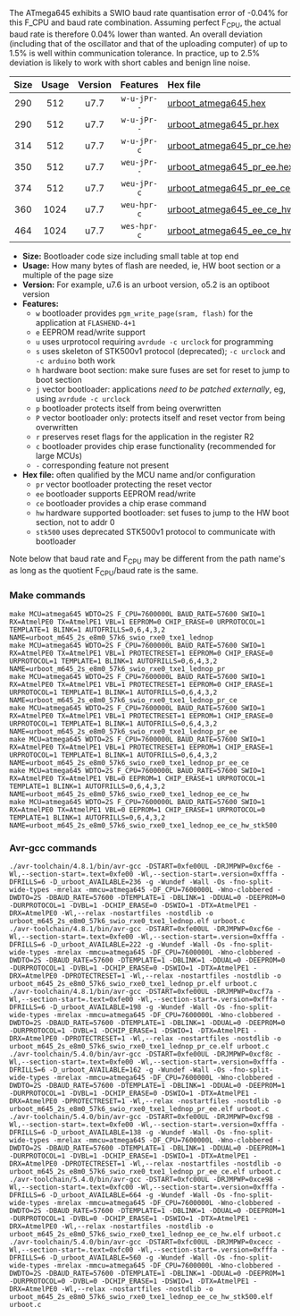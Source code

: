 The ATmega645 exhibits a SWIO baud rate quantisation error of -0.04% for this F_CPU and baud rate combination. Assuming perfect F<sub>CPU</sub>, the actual baud rate is therefore 0.04% lower than wanted. An overall deviation (including that of the oscillator and that of the uploading computer) of up to 1.5% is well within communication tolerance. In practice, up to 2.5% deviation is likely to work with short cables and benign line noise.

|Size|Usage|Version|Features|Hex file|
|:-:|:-:|:-:|:-:|:--|
|290|512|u7.7|`w-u-jPr--`|[urboot_atmega645.hex](https://raw.githubusercontent.com/stefanrueger/urboot.hex/main/cores/megacore/atmega645/watchdog_2_s/internal_oscillator/950000_hz/7200_baud/uart0_rxe0_txe1/lednop/urboot_atmega645.hex)|
|290|512|u7.7|`w-u-jPr--`|[urboot_atmega645_pr.hex](https://raw.githubusercontent.com/stefanrueger/urboot.hex/main/cores/megacore/atmega645/watchdog_2_s/internal_oscillator/950000_hz/7200_baud/uart0_rxe0_txe1/lednop/urboot_atmega645_pr.hex)|
|314|512|u7.7|`w-u-jPr-c`|[urboot_atmega645_pr_ce.hex](https://raw.githubusercontent.com/stefanrueger/urboot.hex/main/cores/megacore/atmega645/watchdog_2_s/internal_oscillator/950000_hz/7200_baud/uart0_rxe0_txe1/lednop/urboot_atmega645_pr_ce.hex)|
|350|512|u7.7|`weu-jPr--`|[urboot_atmega645_pr_ee.hex](https://raw.githubusercontent.com/stefanrueger/urboot.hex/main/cores/megacore/atmega645/watchdog_2_s/internal_oscillator/950000_hz/7200_baud/uart0_rxe0_txe1/lednop/urboot_atmega645_pr_ee.hex)|
|374|512|u7.7|`weu-jPr-c`|[urboot_atmega645_pr_ee_ce.hex](https://raw.githubusercontent.com/stefanrueger/urboot.hex/main/cores/megacore/atmega645/watchdog_2_s/internal_oscillator/950000_hz/7200_baud/uart0_rxe0_txe1/lednop/urboot_atmega645_pr_ee_ce.hex)|
|360|1024|u7.7|`weu-hpr-c`|[urboot_atmega645_ee_ce_hw.hex](https://raw.githubusercontent.com/stefanrueger/urboot.hex/main/cores/megacore/atmega645/watchdog_2_s/internal_oscillator/950000_hz/7200_baud/uart0_rxe0_txe1/lednop/urboot_atmega645_ee_ce_hw.hex)|
|464|1024|u7.7|`wes-hpr-c`|[urboot_atmega645_ee_ce_hw_stk500.hex](https://raw.githubusercontent.com/stefanrueger/urboot.hex/main/cores/megacore/atmega645/watchdog_2_s/internal_oscillator/950000_hz/7200_baud/uart0_rxe0_txe1/lednop/urboot_atmega645_ee_ce_hw_stk500.hex)|

- **Size:** Bootloader code size including small table at top end
- **Usage:** How many bytes of flash are needed, ie, HW boot section or a multiple of the page size
- **Version:** For example, u7.6 is an urboot version, o5.2 is an optiboot version
- **Features:**
  + `w` bootloader provides `pgm_write_page(sram, flash)` for the application at `FLASHEND-4+1`
  + `e` EEPROM read/write support
  + `u` uses urprotocol requiring `avrdude -c urclock` for programming
  + `s` uses skeleton of STK500v1 protocol (deprecated); `-c urclock` and `-c arduino` both work
  + `h` hardware boot section: make sure fuses are set for reset to jump to boot section
  + `j` vector bootloader: applications *need to be patched externally*, eg, using `avrdude -c urclock`
  + `p` bootloader protects itself from being overwritten
  + `P` vector bootloader only: protects itself and reset vector from being overwritten
  + `r` preserves reset flags for the application in the register R2
  + `c` bootloader provides chip erase functionality (recommended for large MCUs)
  + `-` corresponding feature not present
- **Hex file:** often qualified by the MCU name and/or configuration
  + `pr` vector bootloader protecting the reset vector
  + `ee` bootloader supports EEPROM read/write
  + `ce` bootloader provides a chip erase command
  + `hw` hardware supported bootloader: set fuses to jump to the HW boot section, not to addr 0
  + `stk500` uses deprecated STK500v1 protocol to communicate with bootloader


Note below that baud rate and F<sub>CPU</sub> may be different from the path name's as long as the quotient F<sub>CPU</sub>/baud rate is the same.

### Make commands
```
make MCU=atmega645 WDTO=2S F_CPU=7600000L BAUD_RATE=57600 SWIO=1 RX=AtmelPE0 TX=AtmelPE1 VBL=1 EEPROM=0 CHIP_ERASE=0 URPROTOCOL=1 TEMPLATE=1 BLINK=1 AUTOFRILLS=0,6,4,3,2 NAME=urboot_m645_2s_e8m0_57k6_swio_rxe0_txe1_lednop
make MCU=atmega645 WDTO=2S F_CPU=7600000L BAUD_RATE=57600 SWIO=1 RX=AtmelPE0 TX=AtmelPE1 VBL=1 PROTECTRESET=1 EEPROM=0 CHIP_ERASE=0 URPROTOCOL=1 TEMPLATE=1 BLINK=1 AUTOFRILLS=0,6,4,3,2 NAME=urboot_m645_2s_e8m0_57k6_swio_rxe0_txe1_lednop_pr
make MCU=atmega645 WDTO=2S F_CPU=7600000L BAUD_RATE=57600 SWIO=1 RX=AtmelPE0 TX=AtmelPE1 VBL=1 PROTECTRESET=1 EEPROM=0 CHIP_ERASE=1 URPROTOCOL=1 TEMPLATE=1 BLINK=1 AUTOFRILLS=0,6,4,3,2 NAME=urboot_m645_2s_e8m0_57k6_swio_rxe0_txe1_lednop_pr_ce
make MCU=atmega645 WDTO=2S F_CPU=7600000L BAUD_RATE=57600 SWIO=1 RX=AtmelPE0 TX=AtmelPE1 VBL=1 PROTECTRESET=1 EEPROM=1 CHIP_ERASE=0 URPROTOCOL=1 TEMPLATE=1 BLINK=1 AUTOFRILLS=0,6,4,3,2 NAME=urboot_m645_2s_e8m0_57k6_swio_rxe0_txe1_lednop_pr_ee
make MCU=atmega645 WDTO=2S F_CPU=7600000L BAUD_RATE=57600 SWIO=1 RX=AtmelPE0 TX=AtmelPE1 VBL=1 PROTECTRESET=1 EEPROM=1 CHIP_ERASE=1 URPROTOCOL=1 TEMPLATE=1 BLINK=1 AUTOFRILLS=0,6,4,3,2 NAME=urboot_m645_2s_e8m0_57k6_swio_rxe0_txe1_lednop_pr_ee_ce
make MCU=atmega645 WDTO=2S F_CPU=7600000L BAUD_RATE=57600 SWIO=1 RX=AtmelPE0 TX=AtmelPE1 VBL=0 EEPROM=1 CHIP_ERASE=1 URPROTOCOL=1 TEMPLATE=1 BLINK=1 AUTOFRILLS=0,6,4,3,2 NAME=urboot_m645_2s_e8m0_57k6_swio_rxe0_txe1_lednop_ee_ce_hw
make MCU=atmega645 WDTO=2S F_CPU=7600000L BAUD_RATE=57600 SWIO=1 RX=AtmelPE0 TX=AtmelPE1 VBL=0 EEPROM=1 CHIP_ERASE=1 URPROTOCOL=0 TEMPLATE=1 BLINK=1 AUTOFRILLS=0,6,4,3,2 NAME=urboot_m645_2s_e8m0_57k6_swio_rxe0_txe1_lednop_ee_ce_hw_stk500
```

### Avr-gcc commands
```
./avr-toolchain/4.8.1/bin/avr-gcc -DSTART=0xfe00UL -DRJMPWP=0xcf6e -Wl,--section-start=.text=0xfe00 -Wl,--section-start=.version=0xfffa -DFRILLS=6 -D_urboot_AVAILABLE=236 -g -Wundef -Wall -Os -fno-split-wide-types -mrelax -mmcu=atmega645 -DF_CPU=7600000L -Wno-clobbered -DWDTO=2S -DBAUD_RATE=57600 -DTEMPLATE=1 -DBLINK=1 -DDUAL=0 -DEEPROM=0 -DURPROTOCOL=1 -DVBL=1 -DCHIP_ERASE=0 -DSWIO=1 -DTX=AtmelPE1 -DRX=AtmelPE0 -Wl,--relax -nostartfiles -nostdlib -o urboot_m645_2s_e8m0_57k6_swio_rxe0_txe1_lednop.elf urboot.c
./avr-toolchain/4.8.1/bin/avr-gcc -DSTART=0xfe00UL -DRJMPWP=0xcf6e -Wl,--section-start=.text=0xfe00 -Wl,--section-start=.version=0xfffa -DFRILLS=6 -D_urboot_AVAILABLE=222 -g -Wundef -Wall -Os -fno-split-wide-types -mrelax -mmcu=atmega645 -DF_CPU=7600000L -Wno-clobbered -DWDTO=2S -DBAUD_RATE=57600 -DTEMPLATE=1 -DBLINK=1 -DDUAL=0 -DEEPROM=0 -DURPROTOCOL=1 -DVBL=1 -DCHIP_ERASE=0 -DSWIO=1 -DTX=AtmelPE1 -DRX=AtmelPE0 -DPROTECTRESET=1 -Wl,--relax -nostartfiles -nostdlib -o urboot_m645_2s_e8m0_57k6_swio_rxe0_txe1_lednop_pr.elf urboot.c
./avr-toolchain/4.8.1/bin/avr-gcc -DSTART=0xfe00UL -DRJMPWP=0xcf7a -Wl,--section-start=.text=0xfe00 -Wl,--section-start=.version=0xfffa -DFRILLS=6 -D_urboot_AVAILABLE=198 -g -Wundef -Wall -Os -fno-split-wide-types -mrelax -mmcu=atmega645 -DF_CPU=7600000L -Wno-clobbered -DWDTO=2S -DBAUD_RATE=57600 -DTEMPLATE=1 -DBLINK=1 -DDUAL=0 -DEEPROM=0 -DURPROTOCOL=1 -DVBL=1 -DCHIP_ERASE=1 -DSWIO=1 -DTX=AtmelPE1 -DRX=AtmelPE0 -DPROTECTRESET=1 -Wl,--relax -nostartfiles -nostdlib -o urboot_m645_2s_e8m0_57k6_swio_rxe0_txe1_lednop_pr_ce.elf urboot.c
./avr-toolchain/5.4.0/bin/avr-gcc -DSTART=0xfe00UL -DRJMPWP=0xcf8c -Wl,--section-start=.text=0xfe00 -Wl,--section-start=.version=0xfffa -DFRILLS=6 -D_urboot_AVAILABLE=162 -g -Wundef -Wall -Os -fno-split-wide-types -mrelax -mmcu=atmega645 -DF_CPU=7600000L -Wno-clobbered -DWDTO=2S -DBAUD_RATE=57600 -DTEMPLATE=1 -DBLINK=1 -DDUAL=0 -DEEPROM=1 -DURPROTOCOL=1 -DVBL=1 -DCHIP_ERASE=0 -DSWIO=1 -DTX=AtmelPE1 -DRX=AtmelPE0 -DPROTECTRESET=1 -Wl,--relax -nostartfiles -nostdlib -o urboot_m645_2s_e8m0_57k6_swio_rxe0_txe1_lednop_pr_ee.elf urboot.c
./avr-toolchain/5.4.0/bin/avr-gcc -DSTART=0xfe00UL -DRJMPWP=0xcf98 -Wl,--section-start=.text=0xfe00 -Wl,--section-start=.version=0xfffa -DFRILLS=6 -D_urboot_AVAILABLE=138 -g -Wundef -Wall -Os -fno-split-wide-types -mrelax -mmcu=atmega645 -DF_CPU=7600000L -Wno-clobbered -DWDTO=2S -DBAUD_RATE=57600 -DTEMPLATE=1 -DBLINK=1 -DDUAL=0 -DEEPROM=1 -DURPROTOCOL=1 -DVBL=1 -DCHIP_ERASE=1 -DSWIO=1 -DTX=AtmelPE1 -DRX=AtmelPE0 -DPROTECTRESET=1 -Wl,--relax -nostartfiles -nostdlib -o urboot_m645_2s_e8m0_57k6_swio_rxe0_txe1_lednop_pr_ee_ce.elf urboot.c
./avr-toolchain/5.4.0/bin/avr-gcc -DSTART=0xfc00UL -DRJMPWP=0xce98 -Wl,--section-start=.text=0xfc00 -Wl,--section-start=.version=0xfffa -DFRILLS=6 -D_urboot_AVAILABLE=664 -g -Wundef -Wall -Os -fno-split-wide-types -mrelax -mmcu=atmega645 -DF_CPU=7600000L -Wno-clobbered -DWDTO=2S -DBAUD_RATE=57600 -DTEMPLATE=1 -DBLINK=1 -DDUAL=0 -DEEPROM=1 -DURPROTOCOL=1 -DVBL=0 -DCHIP_ERASE=1 -DSWIO=1 -DTX=AtmelPE1 -DRX=AtmelPE0 -Wl,--relax -nostartfiles -nostdlib -o urboot_m645_2s_e8m0_57k6_swio_rxe0_txe1_lednop_ee_ce_hw.elf urboot.c
./avr-toolchain/5.4.0/bin/avr-gcc -DSTART=0xfc00UL -DRJMPWP=0xcecc -Wl,--section-start=.text=0xfc00 -Wl,--section-start=.version=0xfffa -DFRILLS=6 -D_urboot_AVAILABLE=560 -g -Wundef -Wall -Os -fno-split-wide-types -mrelax -mmcu=atmega645 -DF_CPU=7600000L -Wno-clobbered -DWDTO=2S -DBAUD_RATE=57600 -DTEMPLATE=1 -DBLINK=1 -DDUAL=0 -DEEPROM=1 -DURPROTOCOL=0 -DVBL=0 -DCHIP_ERASE=1 -DSWIO=1 -DTX=AtmelPE1 -DRX=AtmelPE0 -Wl,--relax -nostartfiles -nostdlib -o urboot_m645_2s_e8m0_57k6_swio_rxe0_txe1_lednop_ee_ce_hw_stk500.elf urboot.c
```

